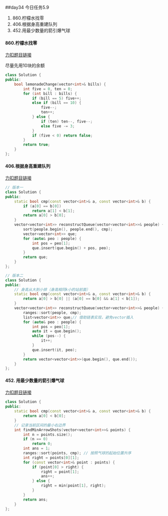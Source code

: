 ##day34 今日任务5.9

1.  860.柠檬水找零
2.  406.根据身高重建队列
3.  452.用最少数量的箭引爆气球

#### 860.柠檬水找零

[力扣题目链接](https://leetcode.cn/problems/lemonade-change/)

尽量先用10块的余额

```CPP
class Solution {
public:
    bool lemonadeChange(vector<int>& bills) {
        int five = 0, ten = 0;
        for (int bill : bills) {
            if (bill == 5) five++;
            else if (bill == 10) {
                five--;
                ten++;
            } else {
                if (ten) ten--, five--;
                else five -= 3;
            }
            if (five < 0) return false;
        }
        return true;
    }
};
```

####  406.根据身高重建队列

[力扣题目链接](https://leetcode.cn/problems/queue-reconstruction-by-height/)

```cpp
// 版本一
class Solution {
public:
    static bool cmp(const vector<int>& a, const vector<int>& b) {
        if (a[0] == b[0])
            return a[1] < b[1];
        return a[0] > b[0];
    }
    vector<vector<int>> reconstructQueue(vector<vector<int>>& people) {
        sort(people.begin(), people.end(), cmp);
        vector<vector<int>> que;
        for (auto& peo : people) {
            int pos = peo[1];
            que.insert(que.begin() + pos, peo);
        }
        return que;
    }
};
```

```CPP
// 版本二
class Solution {
public:
    // 身高从大到小排（身高相同k小的站前面）
    static bool cmp(const vector<int>& a, const vector<int>& b) {
        return a[0] > b[0] || (a[0] == b[0] && a[1] < b[1]);
    }
    vector<vector<int>> reconstructQueue(vector<vector<int>>& people) {
        ranges::sort(people, cmp);
        list<vector<int>> que;// 借助链表实现，避免vector插入
        for (auto& peo : people) {
            int pos = peo[1];
            auto it = que.begin();
            while (pos--) {
                it++;
            }
            que.insert(it, peo);
        }
        return vector<vector<int>>(que.begin(), que.end());
    }
};
```

####  452. 用最少数量的箭引爆气球

[力扣题目链接](https://leetcode.cn/problems/minimum-number-of-arrows-to-burst-balloons/)

```cpp
class Solution {
public:
    static bool cmp(const vector<int>& a, const vector<int>& b) {
        return a[0] < b[0];
    }
    // 记录当前区间的最小右边界
    int findMinArrowShots(vector<vector<int>>& points) {
        int n = points.size();
        if (n == 0)
            return 0;
        int ans = 1;
        ranges::sort(points, cmp); // 按照气球的起始位置升序
        int right = points[0][1];
        for (const vector<int>& point : points) {
            if (point[0] > right) {
                right = point[1];
                ans++;
            } else {
                right = min(point[1], right);
            }
        }
        return ans;
    }
};
```

